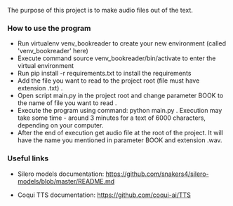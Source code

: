 The purpose of this project is to make audio files out of the text.

### How to use the program
- Run virtualenv venv_bookreader to create your new environment (called 'venv_bookreader' here)
- Execute command source venv_bookreader/bin/activate to enter the virtual environment
- Run pip install -r requirements.txt to install the requirements
- Add the file you want to read to the project root (file must have extension .txt) .
- Open script main.py in the project root and change parameter BOOK to the name of file you want to read .
- Execute the program using command: python main.py . Execution may take some time - around 3 minutes for a text of 6000 characters, depending on your computer.
- After the end of execution get audio file at the root of the project. It will have the name you mentioned in parameter BOOK and extension .wav.

### Useful links

- Silero models documentation: 
https://github.com/snakers4/silero-models/blob/master/README.md

- Coqui TTS documentation: 
https://github.com/coqui-ai/TTS
